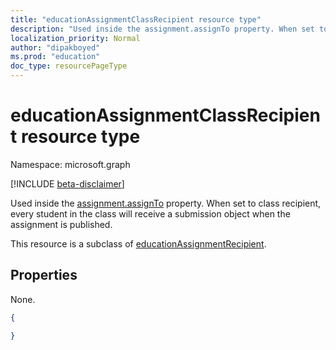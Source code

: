 ```yaml
---
title: "educationAssignmentClassRecipient resource type"
description: "Used inside the assignment.assignTo property. When set to class recipient, every student in the class will "
localization_priority: Normal
author: "dipakboyed"
ms.prod: "education"
doc_type: resourcePageType
---
```


# educationAssignmentClassRecipient resource type

Namespace: microsoft.graph

[!INCLUDE [beta-disclaimer](../../includes/beta-disclaimer.md)]

Used inside the [assignment.assignTo](educationassignment.md) property. When set to class recipient, every student in the class will 
receive a submission object when the assignment is published.

This resource is a subclass of [educationAssignmentRecipient](educationassignmentrecipient.md).

## Properties

None.


<!-- {
  "blockType": "resource",
  "optionalProperties": [

  ],
  "@odata.type": "microsoft.graph.educationAssignmentClassRecipient"
}-->

```json
{

}

```
<!-- uuid: 8fcb5dbc-d5aa-4681-8e31-b001d5168d79
2015-10-25 14:57:30 UTC -->
<!--
{
  "type": "#page.annotation",
  "description": "educationAssignmentClassRecipient resource",
  "keywords": "",
  "section": "documentation",
  "tocPath": "",
  "suppressions": []
}
-->


